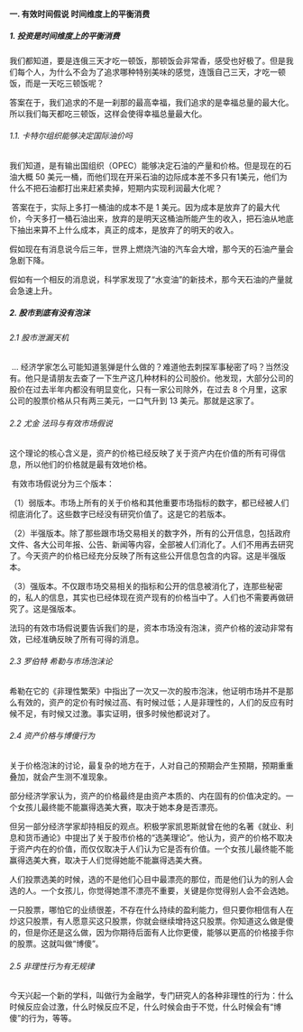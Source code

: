 #### 一. 有效时间假说  时间维度上的平衡消费

##### 1. 投资是时间维度上的平衡消费

​	我们都知道，要是连俄三天才吃一顿饭，那顿饭会非常香，感受也好极了。但是我们每个人，为什么不会为了追求哪种特别美味的感觉，连饿自己三天，才吃一顿饭，而是一天吃三顿饭呢？

​	答案在于，我们追求的不是一刹那的最高幸福，我们追求的是幸福总量的最大化。所以我们每天都吃三顿饭，这样会使得幸福总量最大化。

###### 1.1. 卡特尔组织能够决定国际油价吗

​	我们知道，是有输出国组织（OPEC）能够决定石油的产量和价格。但是现在的石油大概 50 美元一桶，而他们现在开采石油的边际成本差不多只有1美元，他们为什么不把石油都打出来赶紧卖掉，短期内实现利润最大化呢？

​	答案在于，实际上多打一桶油的成本不是 1 美元。因为成本是放弃了的最大代价，今天多打一桶石油出来，放弃的是明天这桶油所能产生的收入，把石油从地底下抽出来算不上什么成本，真正的成本，是放弃了的明天的收入。

​	假如现在有消息说今后三年，世界上燃烧汽油的汽车会大增，那今天的石油产量会急剧下降。

​	假如有一个相反的消息说，科学家发现了“水变油”的新技术，那今天石油的产量就会急速上升。

##### 2. 股市到底有没有泡沫

###### 2.1 股市泄漏天机

​	... 经济学家怎么可能知道氢弹是什么做的？难道他去刺探军事秘密了吗？当然没有。他只是请朋友去查了一下生产这几种材料的公司股价。他发现，大部分公司的股价在过去半年内都没有明显变化，只有一家公司除外，在过去 8 个月里，这家公司的股票价格从只有两三美元，一口气升到 13 美元。那就是这家了。

###### 2.2 尤金 法玛与有效市场假说

​	这个理论的核心含义是，资产的价格已经反映了关于资产内在价值的所有可得信息，所以他们的价格就是最有效地价格。

​	有效市场假说分为三个版本：

（1）弱版本。市场上所有的关于价格和其他重要市场指标的数字，都已经被人们彻底消化了。这些数字已经没有研究价值了。这是它的若版本。

（2）半强版本。除了那些跟市场交易相关的数字外，所有的公开信息，包括政府文件、各大公司年报、公告、新闻等内容，全部被人们消化了。人们不用再去研究了。今天资产的价格已经充分反映了所有这些公开信息包含的内容。这是半强版本。

（3）强版本。不仅跟市场交易相关的指标和公开的信息被消化了，连那些秘密的，私人的信息，其实也已经体现在资产现有的价格当中了。人们也不需要再做研究了。这是强版本。

​	法玛的有效市场假说要告诉我们的是，资本市场没有泡沫，资产价格的波动非常有效，已经准确反映了所有可得的消息。

###### 2.3 罗伯特 希勒与市场泡沫论

​	希勒在它的《非理性繁荣》中指出了一次又一次的股市泡沫，他证明市场并不是那么有效的，资产的定价有时候过高、有时候过低；人是非理性的，人们的反应有时候不足，有时候又过激。事实证明，很多时候他都说对了。

###### 2.4 资产价格与博傻行为

​	关于价格泡沫的讨论，最复杂的地方在于，人对自己的预期会产生预期，预期重重叠加，就会产生测不准现象。

​	部分经济学家认为，资产的价格最终是由资产本质的、内在固有的价值决定的。一个女孩儿最终能不能赢得选美大赛，取决于她本身是否漂亮。

​	但另一部分经济学家却持相反的观点。积极学家凯恩斯就曾在他的名著《就业、利息和货币通论》中提出了关于股市价格的“选美理论”。他认为，资产的价格不取决于资产内在的价值，而仅仅取决于人们认为它是否有价值。一个女孩儿最终能不能赢得选美大赛，取决于人们觉得她能不能赢得选美大赛。

​	人们投票选美的时候，选的不是他们心目中最漂亮的那位，而是他们认为的别人会选的人。一个女孩儿，你觉得她漂不漂亮不重要，关键是你觉得别人会不会选她。

​	一只股票，哪怕它的业绩很差，不存在什么持续的盈利能力，但只要你相信有人在炒这只股票，有人愿意买这只股票，你就会继续增持这只股票。你知道这么做是傻的，但是你还是这么做，因为你期待后面有人比你更傻，能够以更高的价格接手你的股票。这就叫做“博傻”。

###### 2.5 非理性行为有无规律

​	今天兴起一个新的学科，叫做行为金融学，专门研究人的各种非理性的行为：什么时候反应会过激，什么时候反应不足，什么时候会由于不觉，什么时候会有“博傻”的行为，等等。

​	